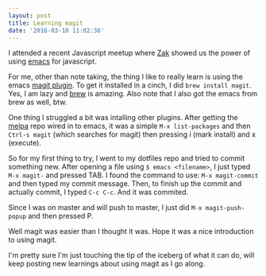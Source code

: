 ```yaml
---
layout: post
title: Learning magit
date: '2016-03-18 11:02:36'
---
```


I attended a recent Javascript meetup where [Zak](https://twitter.com/zakame) showed us the power of using [emacs](https://www.gnu.org/software/emacs/) for javascript.

For me, other than note taking, the thing I like to really learn is using the emacs [magit plugin](https://www.emacswiki.org/emacs/Magit). To get it installed in a cinch, I did `brew install magit`. Yes, I am lazy and [brew](http://brew.sh/) is amazing. Also note that I also got the emacs from brew as well, btw.

One thing I struggled a bit was intalling other plugins. After getting the [melpa](http://ergoemacs.org/emacs/emacs_package_system.html) repo wired in to emacs, it was a simple `M-x list-packages` and then `Ctrl-s magit` (which searches for magit) then pressing i (mark install) and x (execute).

So for my first thing to try, I went to my dotfiles repo and tried to commit something new. After opening a file using `$ emacs <filename>`, I just typed `M-x magit-` and pressed TAB. I found the command to use: `M-x magit-commit` and then typed my commit message. Then, to finish up the commit and actually commit, I typed `C-c C-c`. And it was commited. 

Since I was on master and will push to master, I just did `M-x magit-push-popup` and then pressed P. 

Well magit was  easier than I thought it was. Hope it was a nice introduction to using magit. 

I'm pretty sure I'm just touching the tip of the iceberg of what it can do, will keep posting new learnings about using magit as I go along.

 
[^1]: Note: C = Ctrl key. Learn more - https://www.emacswiki.org/emacs/EmacsKeyNotation